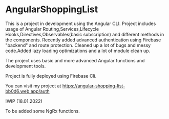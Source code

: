 # AngularShoppingList

This is a project in development using the Angular CLI. Project includes usage of Angular Routing,Services,Lifecycle Hooks,Directives,Observables(basic subscription) and different methods in the components.
Recently added advanced authentication using Firebase "backend" and route protection. Cleaned up a lot of bugs and messy code.Added lazy loading optimizations and a lot of module clean up.

The project uses basic and more advanced Angular functions and development tools. 

Project is fully deployed using Firebase Cli.

You can visit my project at https://angular-shopping-list-bb0d6.web.app/auth

!WIP (18.01.2022)

To be added some NgRx functions.

